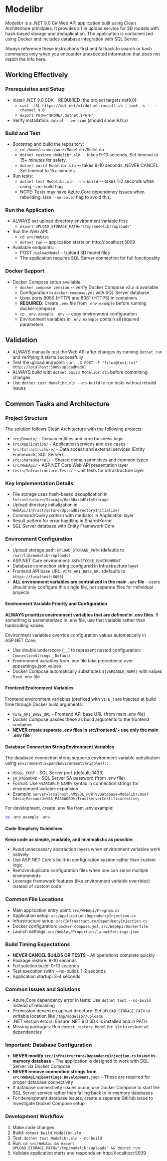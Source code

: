 # Modelibr
Modelibr is a .NET 9.0 C# Web API application built using Clean Architecture principles. It provides a file upload service for 3D models with hash-based storage and deduplication. The application is containerized using Docker and includes database integration with SQL Server.

Always reference these instructions first and fallback to search or bash commands only when you encounter unexpected information that does not match the info here.

## Working Effectively

### Prerequisites and Setup
- Install .NET 9.0 SDK - REQUIRED (the project targets net9.0):
  - `curl -sSL https://dot.net/v1/dotnet-install.sh | bash -s -- --channel 9.0`
  - `export PATH="$HOME/.dotnet:$PATH"`
- Verify installation: `dotnet --version` (should show 9.0.x)

### Build and Test
- Bootstrap and build the repository:
  - `cd /home/runner/work/Modelibr/Modelibr`
  - `dotnet restore Modelibr.sln` -- takes 9-10 seconds. Set timeout to 15+ minutes for safety.
  - `dotnet build Modelibr.sln` -- takes 9-10 seconds. NEVER CANCEL. Set timeout to 15+ minutes.
- Run tests:
  - `dotnet test Modelibr.sln --no-build` -- takes 1-2 seconds when using --no-build flag
  - NOTE: Tests may have Azure.Core dependency issues when rebuilding. Use `--no-build` flag to avoid this.

### Run the Application
- ALWAYS set upload directory environment variable first:
  - `export UPLOAD_STORAGE_PATH="/tmp/modelibr/uploads"`
- Run the Web API:
  - `cd src/WebApi`
  - `dotnet run` -- application starts on http://localhost:5009
- Available endpoints:
  - POST `/uploadModel` - Upload 3D model files
  - The application requires SQL Server connection for full functionality

### Docker Support
- Docker Compose setup available:
  - `docker compose version` -- verify Docker Compose v2.x is available
  - Configuration in `docker-compose.yml` with SQL Server database
  - Uses ports 8080 (HTTP) and 8081 (HTTPS) in containers
  - **REQUIRED**: Create `.env` file from `.env.example` before running docker-compose
  - `cp .env.example .env` -- copy environment configuration
  - Environment variables in `.env.example` contain all required parameters

## Validation
- ALWAYS manually test the Web API after changes by running `dotnet run` and verifying it starts successfully
- Test the upload endpoint: `curl -X POST -F "file=@test.txt" http://localhost:5009/uploadModel`
- ALWAYS build with `dotnet build Modelibr.sln` before committing changes
- Use `dotnet test Modelibr.sln --no-build` to run tests without rebuild issues

## Common Tasks and Architecture

### Project Structure
The solution follows Clean Architecture with the following projects:
- `src/Domain/` - Domain entities and core business logic
- `src/Application/` - Application services and use cases  
- `src/Infrastructure/` - Data access and external services (Entity Framework, SQL Server)
- `src/SharedKernel/` - Shared domain primitives and common types
- `src/WebApi/` - ASP.NET Core Web API presentation layer
- `tests/Infrastructure.Tests/` - Unit tests for infrastructure layer

### Key Implementation Details
- File storage uses hash-based deduplication in `Infrastructure/Storage/HashBasedFileStorage`
- Upload directory initialization in `WebApi/Infrastructure/UploadDirectoryInitializer`
- Command/Query pattern with mediator in Application layer
- Result pattern for error handling in SharedKernel
- SQL Server database with Entity Framework Core

### Environment Configuration
- Upload storage path: `UPLOAD_STORAGE_PATH` (defaults to `/var/lib/modelibr/uploads`)
- ASP.NET Core environment: `ASPNETCORE_ENVIRONMENT`
- Database connection string configured in Infrastructure layer
- Frontend API base URL: `VITE_API_BASE_URL` (defaults to `https://localhost:8081`)
- **ALL environment variables are centralized in the main `.env` file** - users should only configure this single file, not separate files for individual projects

#### Environment Variable Priority and Configuration
**ALWAYS prioritize environment variables that are defined in .env files.** If something is parameterized in .env file, use that variable rather than hardcoding values.

Environment variables override configuration values automatically in ASP.NET Core:
- Use double underscore (`__`) to represent nested configuration: `ConnectionStrings__Default`
- Environment variables from .env file take precedence over appsettings.json values
- Docker Compose automatically substitutes `${VARIABLE_NAME}` with values from .env file

#### Frontend Environment Variables
Frontend environment variables (prefixed with `VITE_`) are injected at build time through Docker build arguments:
- `VITE_API_BASE_URL` - Frontend API base URL (from main .env file)
- Docker Compose passes these as build arguments to the frontend container
- **NEVER create separate .env files in src/frontend/ - use only the main .env file**

#### Database Connection String Environment Variables
The database connection string supports environment variable substitution using `Environment.ExpandEnvironmentVariables()`:
- `MSSQL_PORT` - SQL Server port (default: 1433)
- `SA_PASSWORD` - SQL Server SA password (from .env file)
- Format: Use `%VARIABLE_NAME%` syntax in connection strings for environment variable expansion
- Example: `Server=localhost,%MSSQL_PORT%;Database=Modelibr;User Id=sa;Password=%SA_PASSWORD%;TrustServerCertificate=true;`

For development, create .env file from .env.example:
```bash
cp .env.example .env
```

#### Code Simplicity Guidelines
**Keep code as simple, readable, and minimalistic as possible:**
- Avoid unnecessary abstraction layers when environment variables work natively
- Use ASP.NET Core's built-in configuration system rather than custom logic
- Remove duplicate configuration files when one can serve multiple environments
- Leverage framework features (like environment variable overrides) instead of custom code

### Common File Locations
- Main application entry point: `src/WebApi/Program.cs`
- Application setup: `src/Application/DependencyInjection.cs`
- Infrastructure setup: `src/Infrastructure/DependencyInjection.cs`
- Docker configuration: `docker-compose.yml`, `src/WebApi/Dockerfile`
- Launch settings: `src/WebApi/Properties/launchSettings.json`

### Build Timing Expectations
- **NEVER CANCEL BUILDS OR TESTS** - All operations complete quickly
- Package restore: 9-10 seconds
- Full solution build: 9-10 seconds  
- Test execution (with --no-build): 1-2 seconds
- Application startup: 3-4 seconds

### Common Issues and Solutions
- Azure.Core dependency error in tests: Use `dotnet test --no-build` instead of rebuilding
- Permission denied on upload directory: Set `UPLOAD_STORAGE_PATH` to writable location like `/tmp/modelibr/uploads`
- .NET version errors: Ensure .NET 9.0 SDK is installed and in PATH
- Missing packages: Run `dotnet restore Modelibr.sln` to restore all dependencies

### Important: Database Configuration
- **NEVER modify `src/Infrastructure/DependencyInjection.cs` to use in-memory database** - The application is designed to work with SQL Server via Docker Compose
- **NEVER remove connection strings from `src/WebApi/appsettings.Development.json`** - These are required for proper database connectivity
- If database connectivity issues occur, use Docker Compose to start the SQL Server service rather than falling back to in-memory databases
- For development database issues, create a separate GitHub issue to investigate Docker Compose setup

### Development Workflow
1. Make code changes
2. Build: `dotnet build Modelibr.sln` 
3. Test: `dotnet test Modelibr.sln --no-build`
4. Run: `cd src/WebApi && export UPLOAD_STORAGE_PATH="/tmp/modelibr/uploads" && dotnet run`
5. Validate application starts and responds on http://localhost:5009